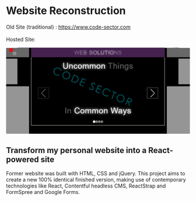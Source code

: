 # Website Reconstruction

Old Site (traditional) : https://www.code-sector.com <br/><br/>
Hosted Site: 

<img src="/public/images/projects/code-sector.png" alt="project poster">

## Transform my personal website into a React-powered site

Former website was built with HTML, CSS and jQuery. This project aims to create a new 100% identical finished version, making use of contemporary technologies like React, Contentful headless CMS, ReactStrap and FormSpree and Google Forms.